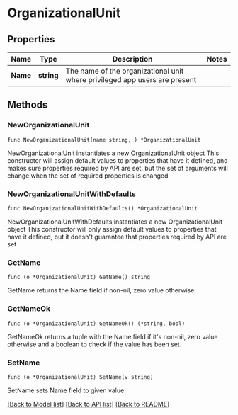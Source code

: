 # OrganizationalUnit

## Properties

Name | Type | Description | Notes
------------ | ------------- | ------------- | -------------
**Name** | **string** | The name of the organizational unit where privileged app users are present | 

## Methods

### NewOrganizationalUnit

`func NewOrganizationalUnit(name string, ) *OrganizationalUnit`

NewOrganizationalUnit instantiates a new OrganizationalUnit object
This constructor will assign default values to properties that have it defined,
and makes sure properties required by API are set, but the set of arguments
will change when the set of required properties is changed

### NewOrganizationalUnitWithDefaults

`func NewOrganizationalUnitWithDefaults() *OrganizationalUnit`

NewOrganizationalUnitWithDefaults instantiates a new OrganizationalUnit object
This constructor will only assign default values to properties that have it defined,
but it doesn't guarantee that properties required by API are set

### GetName

`func (o *OrganizationalUnit) GetName() string`

GetName returns the Name field if non-nil, zero value otherwise.

### GetNameOk

`func (o *OrganizationalUnit) GetNameOk() (*string, bool)`

GetNameOk returns a tuple with the Name field if it's non-nil, zero value otherwise
and a boolean to check if the value has been set.

### SetName

`func (o *OrganizationalUnit) SetName(v string)`

SetName sets Name field to given value.



[[Back to Model list]](../README.md#documentation-for-models) [[Back to API list]](../README.md#documentation-for-api-endpoints) [[Back to README]](../README.md)


